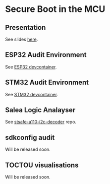 # Secure Boot in the MCU

## Presentation

See slides [here](./Boot_security_in_the_MCU_v1-0.pdf).

## ESP32 Audit Environment

See [ESP32 devcontainer](./devcontainer/ESP32/).

## STM32 Audit Environment

See [STM32 devcontainer](./devcontainer/STM32/).

## Salea Logic Analayser

See [stsafe-a110-i2c-decoder](https://github.com/elttam/stsafe-a110-i2c-decoder) repo.

## sdkconfig audit

Will be released soon.

## TOCTOU visualisations 

Will be released soon.
